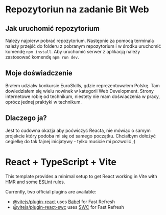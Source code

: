 # Repozytoriun na zadanie Bit Web

## Jak uruchomić repozytorium

Należy najpierw pobrać repozytorium. Następnie za pomocą terminala należy przejść do folderu z pobranym repozytorium i w środku uruchomić komendę `npm install`.
Aby uruchomić serwer z aplikacją należy zastosować komendę `npm run dev`.

## Moje doświadczenie
Brałem udziałw  konkursie EuroSkills, gdzie reprezentowałem Polskę. Tam dowiedziałem się wielu nowinek w kategorii Web Development. Strony internetowe robię od technikum, niestety nie mam doświaczenia w pracy, oprócz jednej praktyki w technikum. 

## Dlaczego ja?
Jest to cudowna okazja aby poćwiczyć Reacta, nie mówiąc o samym projekcie który podoba mi się od samego początku. Chciałbym dołożyć cegiełkę do tak fajnej inicjatywy - tylko musicie mi pozwolić ;)


# React + TypeScript + Vite

This template provides a minimal setup to get React working in Vite with HMR and some ESLint rules.

Currently, two official plugins are available:

- [@vitejs/plugin-react](https://github.com/vitejs/vite-plugin-react/blob/main/packages/plugin-react/README.md) uses [Babel](https://babeljs.io/) for Fast Refresh
- [@vitejs/plugin-react-swc](https://github.com/vitejs/vite-plugin-react-swc) uses [SWC](https://swc.rs/) for Fast Refresh

